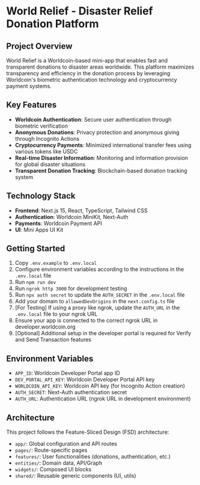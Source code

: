 # World Relief - Disaster Relief Donation Platform

## Project Overview

World Relief is a Worldcoin-based mini-app that enables fast and transparent donations to disaster areas worldwide. This platform maximizes transparency and efficiency in the donation process by leveraging Worldcoin's biometric authentication technology and cryptocurrency payment systems.

## Key Features

- **Worldcoin Authentication**: Secure user authentication through biometric verification
- **Anonymous Donations**: Privacy protection and anonymous giving through Incognito Actions
- **Cryptocurrency Payments**: Minimized international transfer fees using various tokens like USDC
- **Real-time Disaster Information**: Monitoring and information provision for global disaster situations
- **Transparent Donation Tracking**: Blockchain-based donation tracking system

## Technology Stack

- **Frontend**: Next.js 15, React, TypeScript, Tailwind CSS
- **Authentication**: Worldcoin MiniKit, Next-Auth
- **Payments**: Worldcoin Payment API
- **UI**: Mini Apps UI Kit

## Getting Started

1. Copy `.env.example` to `.env.local`
2. Configure environment variables according to the instructions in the `.env.local` file
3. Run `npm run dev`
4. Run `ngrok http 3000` for development testing
5. Run `npx auth secret` to update the `AUTH_SECRET` in the `.env.local` file
6. Add your domain to `allowedDevOrigins` in the `next.config.ts` file
7. [For Testing] If using a proxy like ngrok, update the `AUTH_URL` in the `.env.local` file to your ngrok URL
8. Ensure your app is connected to the correct ngrok URL in developer.worldcoin.org
9. [Optional] Additional setup in the developer portal is required for Verify and Send Transaction features

## Environment Variables

- `APP_ID`: Worldcoin Developer Portal app ID
- `DEV_PORTAL_API_KEY`: Worldcoin Developer Portal API key
- `WORLDCOIN_API_KEY`: Worldcoin API key (for Incognito Action creation)
- `AUTH_SECRET`: Next-Auth authentication secret
- `AUTH_URL`: Authentication URL (ngrok URL in development environment)

## Architecture

This project follows the Feature-Sliced Design (FSD) architecture:

- `app/`: Global configuration and API routes
- `pages/`: Route-specific pages
- `features/`: User functionalities (donations, authentication, etc.)
- `entities/`: Domain data, API/Graph
- `widgets/`: Composed UI blocks
- `shared/`: Reusable generic components (UI, utils)
